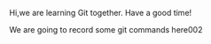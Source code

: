 Hi,we are learning Git together.
Have a good time!

We are going to record some git commands here002

